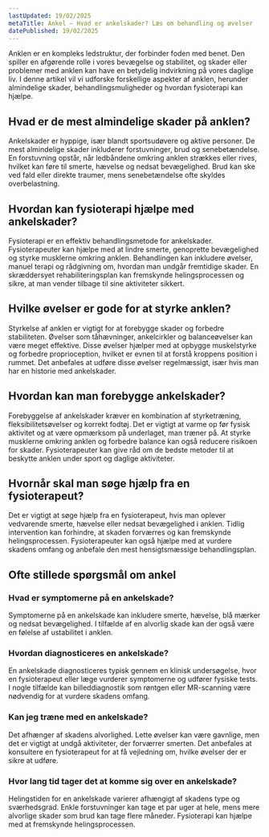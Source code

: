 ```yaml
---
lastUpdated: 19/02/2025
metaTitle: Ankel – Hvad er ankelskader? Læs om behandling og øvelser
datePublished: 19/02/2025
---
```


Anklen er en kompleks ledstruktur, der forbinder foden med benet. Den spiller en afgørende rolle i vores bevægelse og stabilitet, og skader eller problemer med anklen kan have en betydelig indvirkning på vores daglige liv. I denne artikel vil vi udforske forskellige aspekter af anklen, herunder almindelige skader, behandlingsmuligheder og hvordan fysioterapi kan hjælpe.

## Hvad er de mest almindelige skader på anklen?

Ankelskader er hyppige, især blandt sportsudøvere og aktive personer. De mest almindelige skader inkluderer forstuvninger, brud og senebetændelse. En forstuvning opstår, når ledbåndene omkring anklen strækkes eller rives, hvilket kan føre til smerte, hævelse og nedsat bevægelighed. Brud kan ske ved fald eller direkte traumer, mens senebetændelse ofte skyldes overbelastning.

## Hvordan kan fysioterapi hjælpe med ankelskader?

Fysioterapi er en effektiv behandlingsmetode for ankelskader. Fysioterapeuter kan hjælpe med at lindre smerte, genoprette bevægelighed og styrke musklerne omkring anklen. Behandlingen kan inkludere øvelser, manuel terapi og rådgivning om, hvordan man undgår fremtidige skader. En skræddersyet rehabiliteringsplan kan fremskynde helingsprocessen og sikre, at man vender tilbage til sine aktiviteter sikkert.

## Hvilke øvelser er gode for at styrke anklen?

Styrkelse af anklen er vigtigt for at forebygge skader og forbedre stabiliteten. Øvelser som tåhævninger, ankelcirkler og balanceøvelser kan være meget effektive. Disse øvelser hjælper med at opbygge muskelstyrke og forbedre proprioception, hvilket er evnen til at forstå kroppens position i rummet. Det anbefales at udføre disse øvelser regelmæssigt, især hvis man har en historie med ankelskader.

## Hvordan kan man forebygge ankelskader?

Forebyggelse af ankelskader kræver en kombination af styrketræning, fleksibilitetsøvelser og korrekt fodtøj. Det er vigtigt at varme op før fysisk aktivitet og at være opmærksom på underlaget, man træner på. At styrke musklerne omkring anklen og forbedre balance kan også reducere risikoen for skader. Fysioterapeuter kan give råd om de bedste metoder til at beskytte anklen under sport og daglige aktiviteter.

## Hvornår skal man søge hjælp fra en fysioterapeut?

Det er vigtigt at søge hjælp fra en fysioterapeut, hvis man oplever vedvarende smerte, hævelse eller nedsat bevægelighed i anklen. Tidlig intervention kan forhindre, at skaden forværres og kan fremskynde helingsprocessen. Fysioterapeuter kan også hjælpe med at vurdere skadens omfang og anbefale den mest hensigtsmæssige behandlingsplan.

## Ofte stillede spørgsmål om ankel

### Hvad er symptomerne på en ankelskade?

Symptomerne på en ankelskade kan inkludere smerte, hævelse, blå mærker og nedsat bevægelighed. I tilfælde af en alvorlig skade kan der også være en følelse af ustabilitet i anklen.

### Hvordan diagnosticeres en ankelskade?

En ankelskade diagnosticeres typisk gennem en klinisk undersøgelse, hvor en fysioterapeut eller læge vurderer symptomerne og udfører fysiske tests. I nogle tilfælde kan billeddiagnostik som røntgen eller MR-scanning være nødvendig for at vurdere skadens omfang.

### Kan jeg træne med en ankelskade?

Det afhænger af skadens alvorlighed. Lette øvelser kan være gavnlige, men det er vigtigt at undgå aktiviteter, der forværrer smerten. Det anbefales at konsultere en fysioterapeut for at få vejledning om, hvilke øvelser der er sikre at udføre.

### Hvor lang tid tager det at komme sig over en ankelskade?

Helingstiden for en ankelskade varierer afhængigt af skadens type og sværhedsgrad. Enkle forstuvninger kan tage et par uger at hele, mens mere alvorlige skader som brud kan tage flere måneder. Fysioterapi kan hjælpe med at fremskynde helingsprocessen.
